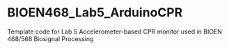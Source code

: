 # BIOEN468_Lab5_ArduinoCPR
Template code for Lab 5 Accelerometer-based CPR monitor used in BIOEN 468/568 Biosignal Processing 
